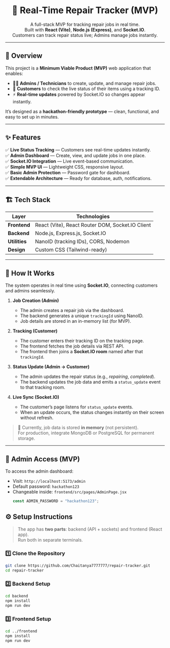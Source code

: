 <h1 align="center">🔧 Real-Time Repair Tracker (MVP)</h1>

<p align="center">
A full-stack MVP for tracking repair jobs in real time.<br/>
Built with <b>React (Vite)</b>, <b>Node.js (Express)</b>, and <b>Socket.IO</b>.<br/>
Customers can track repair status live; Admins manage jobs instantly.
</p>

---

## 🌟 Overview

This project is a **Minimum Viable Product (MVP)** web application that enables:
- 🧑‍🔧 **Admins / Technicians** to create, update, and manage repair jobs.  
- 👤 **Customers** to check the live status of their items using a tracking ID.  
- ⚡ **Real-time updates** powered by Socket.IO so changes appear instantly.

It’s designed as a **hackathon-friendly prototype** — clean, functional, and easy to set up in minutes.

---

## ✨ Features

✅ **Live Status Tracking** — Customers see real-time updates instantly.  
✅ **Admin Dashboard** — Create, view, and update jobs in one place.  
✅ **Socket.IO Integration** — Live event-based communication.  
✅ **Simple MVP UI** — Lightweight CSS, responsive layout.  
✅ **Basic Admin Protection** — Password gate for dashboard.  
✅ **Extendable Architecture** — Ready for database, auth, notifications.

---

## 🏗️ Tech Stack

| Layer | Technologies |
|-------|---------------|
| **Frontend** | React (Vite), React Router DOM, Socket.IO Client |
| **Backend** | Node.js, Express.js, Socket.IO |
| **Utilities** | NanoID (tracking IDs), CORS, Nodemon |
| **Design** | Custom CSS (Tailwind-ready) |

---

## 🧠 How It Works

The system operates in real time using **Socket.IO**, connecting customers and admins seamlessly.

1. **Job Creation (Admin)**  
   - The admin creates a repair job via the dashboard.  
   - The backend generates a unique `trackingId` using NanoID.  
   - Job details are stored in an in-memory list (for MVP).

2. **Tracking (Customer)**  
   - The customer enters their tracking ID on the tracking page.  
   - The frontend fetches the job details via REST API.  
   - The frontend then joins a **Socket.IO room** named after that `trackingId`.

3. **Status Update (Admin → Customer)**  
   - The admin updates the repair status (e.g., *repairing*, *completed*).  
   - The backend updates the job data and emits a `status_update` event to that tracking room.

4. **Live Sync (Socket.IO)**  
   - The customer’s page listens for `status_update` events.  
   - When an update occurs, the status changes instantly on their screen without refresh.

> 💾 Currently, job data is stored **in memory** (not persistent).  
> For production, integrate MongoDB or PostgreSQL for permanent storage.

---

## 🔐 Admin Access (MVP)

To access the admin dashboard:

- Visit: `http://localhost:5173/admin`  
- Default password: `hackathon123`  
- Changeable inside: `frontend/src/pages/AdminPage.jsx`  
  ```js
  const ADMIN_PASSWORD = "hackathon123";
## ⚙️ Setup Instructions

> The app has **two parts**: backend (API + sockets) and frontend (React app).  
> Run both in separate terminals.

### 1️⃣ Clone the Repository
```bash
git clone https://github.com/Chaitanya7777777/repair-tracker.git
cd repair-tracker
```
### 2️⃣ Backend Setup
```bash
cd backend
npm install
npm run dev
```
### 3️⃣ Frontend Setup
```bash
cd ../frontend
npm install
npm run dev
```
